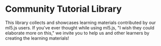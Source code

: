 # Community Tutorial Library

This library collects and showcases learning materials contributed by our ml5.js users. If you've ever thought while using ml5.js, "I wish they could elaborate more on this," we invite you to help us and other learners by creating the learning materials!
